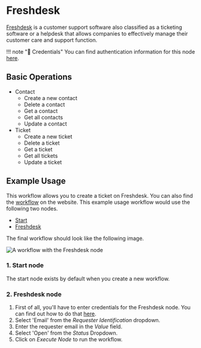 # Freshdesk

[Freshdesk](https://freshdesk.com/) is a customer support software also classified as a ticketing software or a helpdesk that allows companies to effectively manage their customer care and support function.

!!! note "🔑 Credentials"
    You can find authentication information for this node [here](/workflow/integrations/credentials/freshdesk/).


## Basic Operations

* Contact
    * Create a new contact
    * Delete a contact
    * Get a contact
    * Get all contacts
    * Update a contact
* Ticket
    * Create a new ticket
    * Delete a ticket
    * Get a ticket
    * Get all tickets
    * Update a ticket

## Example Usage

This workflow allows you to create a ticket on Freshdesk. You can also find the [workflow](https://n8n.io/workflows/448) on the website. This example usage workflow would use the following two nodes.
- [Start](/workflow/integrations/core-nodes/workflow-nodes-base.start/)
- [Freshdesk]()

The final workflow should look like the following image.

![A workflow with the Freshdesk node](/_images/integrations/nodes/freshdesk/workflow.png)

### 1. Start node

The start node exists by default when you create a new workflow.

### 2. Freshdesk node

1. First of all, you'll have to enter credentials for the Freshdesk node. You can find out how to do that [here](/workflow/integrations/credentials/freshdesk/).
2. Select 'Email' from the *Requester Identification* dropdown.
3. Enter the requester email in the *Value* field.
4. Select 'Open' from the *Status* Dropdown.
5. Click on *Execute Node* to run the workflow.
